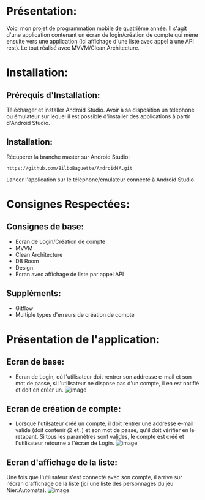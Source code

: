 # Présentation:

Voici mon projet de programmation mobile de quatrième année. Il s'agit d'une application contenant un écran de login/création de compte qui mène ensuite vers une application 
(ici affichage d'une liste avec appel à une API rest). Le tout réalisé avec MVVM/Clean Architecture.

# Installation:

## Prérequis d'Installation:

Télécharger et installer Android Studio.
Avoir à sa disposition un téléphone ou émulateur sur lequel il est possible d'installer des applications à partir d'Android Studio.

## Installation:

Récupérer la branche master sur Android Studio:

```
https://github.com/BilboBaguette/Android4A.git
```

Lancer l'application sur le téléphone/émulateur connecté à Android Studio

# Consignes Respectées:

## Consignes de base:

* Ecran de Login/Création de compte
* MVVM
* Clean Architecture
* DB Room
* Design
* Ecran avec affichage de liste par appel API

## Suppléments:

* Gitflow
* Multiple types d'erreurs de création de compte

# Présentation de l'application:

## Ecran de base:
* Ecran de Login, où l'utilisateur doit rentrer son addresse e-mail et son mot de passe, si  l'utilisateur ne dispose pas d'un compte, il en est notifié et doit en créer un.
![image](https://user-images.githubusercontent.com/44286703/103287684-7958af80-4a26-11eb-8729-c5323e669372.png)

## Ecran de création de compte:
* Lorsque l'utilsateur créé un compte, il doit rentrer une addresse e-mail valide (doit contenir @ et .) et son mot de passe, qu'il doit vérifier en le retapant. Si tous les paramètres sont valides, le compte est créé et l'utilisateur retourne à l'écran de Login.
![image](https://user-images.githubusercontent.com/44286703/103287828-d2284800-4a26-11eb-8fff-c8787a707b57.png)

## Ecran d'affichage de la liste:
Une fois que l'utilisateur s'est connecté avec son compte, il arrive sur l'écran d'affichage de la liste (ici une liste des personnages du jeu Nier:Automata).
![image](https://user-images.githubusercontent.com/44286703/103287924-0d2a7b80-4a27-11eb-8b66-05d43864daba.png)
